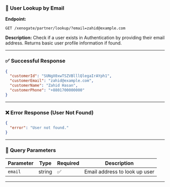 ### 📌 **User Lookup by Email**

**Endpoint:**

```
GET /xenogate/partner/lookup/?email=zahid@example.com
```

**Description:**
Check if a user exists in Authentication by providing their email address. Returns basic user profile information if found.

---

### ✅ **Successful Response**

```json
{
  "customerId": "SUNgX0xwTSZVBlllQlegaIrAYph1",
  "customerEmail": "zahid@example.com",
  "customerName": "Zahid Hasan",
  "customerPhone": "+8801700000000"
}
```

---

### ❌ **Error Response (User Not Found)**

```json
{
  "error": "User not found."
}
```

---

### 🔑 **Query Parameters**

| Parameter | Type   | Required | Description                   |
| --------- | ------ | -------- | ----------------------------- |
| `email`   | string | ✅       | Email address to look up user |

---
